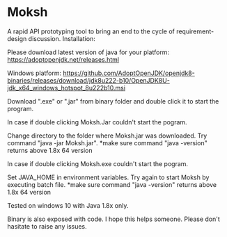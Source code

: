 # Moksh
A rapid API prototyping tool to bring an end to the cycle of requirement-design discussion.
Installation:

Please download latest version of java for your platform: https://adoptopenjdk.net/releases.html

Windows platform: https://github.com/AdoptOpenJDK/openjdk8-binaries/releases/download/jdk8u222-b10/OpenJDK8U-jdk_x64_windows_hotspot_8u222b10.msi

Download ".exe" or ".jar" from binary folder and double click it to start the program.

In case if double clicking Moksh.Jar couldn't start the pogram.

Change directory to the folder where Moksh.jar was downloaded.
Try command "java -jar Moksh.jar".
*make sure command "java -version" returns above 1.8x 64 version

In case if double clicking Moksh.exe couldn't start the pogram.

Set JAVA_HOME in environment variables.
Try again to start Moksh by executing batch file.
*make sure command "java -version" returns above 1.8x 64 version

Tested on windows 10 with Java 1.8x only.

Binary is also exposed with code. I hope this helps someone. Please don't hasitate to raise any issues.
